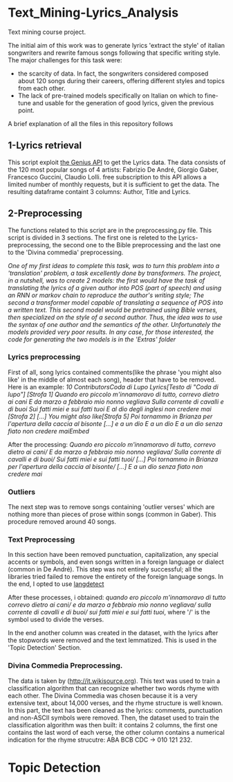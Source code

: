 # Text_Mining-Lyrics_Analysis
Text mining course project. 

The initial aim of this work was to generate lyrics 'extract the style' of italian songwriters and rewrite famous songs following that specific writing style. 
The major challenges for this task were: 
* the scarcity of data. In fact, the songwriters considered composed about 120 songs during their careers, offering different styles and topics from each other. 
* The lack of pre-trained models specifically on Italian on which to fine-tune and usable for the generation of good lyrics, given the previous point.

A brief explanation of all the files in this repository follows

## 1-Lyrics retrieval
This script exploit [the Genius API](https://genius.com/api-clients) to get the Lyrics data. The data consists of the 120 most popular songs of 4 artists: Fabrizio De André, Giorgio Gaber, Francesco Guccini, Claudio Lolli. 
free subscription to this API allows a limited number of monthly requests, but it is sufficient to get the data. 
The resulting dataframe containt 3 columns: Author, Title and Lyrics. 

## 2-Preprocessing
The functions related to this script are in the preprocessing.py file.
This script is divided in 3 sections. 
The first one is releted to the Lyrics-preprocessing, the second one to the Bible preprocessing and the last one to the 'Divina commedia' preprocessing.

*One of my first ideas to complete this task, was to turn this problem into a 'translation' problem, a task excellently done by transformers. The project, in a nutshell, was to create 2 models: the first would have the task of translating the lyrics of a given author into POS (part of speech) and using an RNN or markov chain to reproduce the author's writing style; The second a transformer model capable of translating a sequence of POS into a written text. This second model would be pretrained using Bible verses, then specialized on the style of a second author. Thus, the idea was to use the syntax of one author and the semantics of the other. Unfortunately the models provided very poor results. In any case, for those interested, the code for generating the two models is in the 'Extras' folder*

### Lyrics preprocessing
First of all, song lyrics contained comments(like the phrase 'you might also like' in the middle of almost each song), header that have to be removed. Here is an example: 
*10 ContributorsCoda di Lupo Lyrics[Testo di "Coda di lupo"] [Strofa 1] Quando ero piccolo m'innamoravo di tutto, correvo dietro ai cani E da marzo a febbraio mio nonno vegliava Sulla corrente di cavalli e di buoi Sui fatti miei e sui fatti tuoi E al dio degli inglesi non credere mai [Strofa 2] [...] You might also like[Strofa 5] Poi tornammo in Brianza per l'apertura della caccia al bisonte [...] e a un dio E a un dio E a un dio senza fiato non credere maiEmbed*

After the processing: 
*Quando ero piccolo m\'innamoravo di tutto, correvo dietro ai cani/  E da marzo a febbraio mio nonno vegliava/  Sulla corrente di cavalli e di buoi/  Sui fatti miei e sui fatti tuoi/  [...]  Poi tornammo in  Brianza per l\'apertura della caccia al bisonte/ [...] E a un dio senza fiato non credere mai*

### Outliers
The next step was to remove songs containing 'outlier verses' which are nothing more than pieces of prose within songs (common in Gaber). This procedure removed around 40 songs.

### Text Preprocessing
In this section have been removed punctuation, capitalization, any special accents or symbols, and even songs written in a foreign language or dialect (common in De André). This step was not entirely successful; all the libraries tried failed to remove the entirety of the foreign language songs. In the end, I opted to use [langdetect](https://pypi.org/project/langdetect/)

After these processes, i obtained: *quando ero piccolo m'innamoravo di tutto correvo dietro ai cani/ e da marzo a febbraio mio nonno vegliava/ sulla corrente di cavalli e di buoi/ sui fatti miei e sui fatti tuoi*, where '/' is the symbol used to divide the verses.

In the end another column was created in the dataset, with the lyrics after the stopwords were removed and the text lemmatized. This is used in the 'Topic Detection' Section.

### Divina Commedia Preprocessing. 
The data is taken by (http://it.wikisource.org). 
This text was used to train a classification algorithm that can recognize whether two words rhyme with each other. The Divina Commedia was chosen because it is a very extensive text, about 14,000 verses, and the rhyme structure is well known.
In this part, the text has been cleaned as the lyrics: comments, punctuation and non-ASCII symbols were removed. 
Then, the dataset used to train the classification algorithm was then built: it contains 2 columns, the first one contains the last word of each verse, the other column contains a numerical indication for the rhyme strucutre: ABA BCB CDC -> 010 121 232.

# Topic Detection







